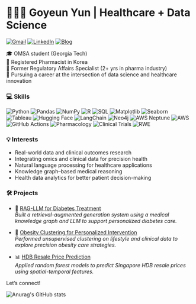 
# 👩🏻‍⚕️ Goyeun Yun | Healthcare + Data Science

[![Gmail](https://img.shields.io/badge/email-goneyak0323@gmail.com-EA4335?style=flat-square&logo=gmail&logoColor=white)](mailto:goneyak0323@gmail.com)
[![LinkedIn](https://img.shields.io/badge/LinkedIn-goyeun--yun-0A66C2?style=flat-square&logo=linkedin&logoColor=white)](https://linkedin.com/in/goyeun-yun-2a939b22a)
[![Blog](https://img.shields.io/badge/Blog-Tistory-orange?style=flat-square&logo=blogger&logoColor=white)](https://goneyak.tistory.com)   

🎓 OMSA student (Georgia Tech)  
💊 Registered Pharmacist in Korea   
📜 Former Regulatory Affairs Specialist (2+ yrs in pharma industry)  
🧬 Pursuing a career at the intersection of data science and healthcare innovation

### 💻 Skills   
![Python](https://img.shields.io/badge/Python-3776AB?style=flat-square&logo=python&logoColor=white)
![Pandas](https://img.shields.io/badge/Pandas-150458?style=flat-square&logo=pandas&logoColor=white)
![NumPy](https://img.shields.io/badge/NumPy-013243?style=flat-square&logo=numpy&logoColor=white)
![R](https://img.shields.io/badge/R-276DC3?style=flat-square&logo=r&logoColor=white)
![SQL](https://img.shields.io/badge/SQL-4479A1?style=flat-square&logo=postgresql&logoColor=white)
![Matplotlib](https://img.shields.io/badge/Matplotlib-11557C?style=flat-square&logo=plotly&logoColor=white)
![Seaborn](https://img.shields.io/badge/Seaborn-546B8D?style=flat-square&logoColor=white)
![Tableau](https://img.shields.io/badge/Tableau-E97627?style=flat-square&logo=tableau&logoColor=white)
![Hugging Face](https://img.shields.io/badge/HuggingFace-FFBF00?style=flat-square&logo=huggingface&logoColor=black)
![LangChain](https://img.shields.io/badge/LangChain-000000?style=flat-square&logoColor=white)
![Neo4j](https://img.shields.io/badge/Neo4j-008CC1?style=flat-square&logo=neo4j&logoColor=white)
![AWS Neptune](https://img.shields.io/badge/AWS%20Neptune-232F3E?style=flat-square&logo=amazonaws&logoColor=white)
![AWS](https://img.shields.io/badge/AWS-FF9900?style=flat-square&logo=amazonaws&logoColor=white)
![GitHub Actions](https://img.shields.io/badge/GitHub%20Actions-2088FF?style=flat-square&logo=githubactions&logoColor=white)
![Pharmacology](https://img.shields.io/badge/Pharmacology-%20-blueviolet?style=flat-square)
![Clinical Trials](https://img.shields.io/badge/Clinical%20Trials-%20-purple?style=flat-square)
![RWE](https://img.shields.io/badge/RWE-Real--World%20Evidence-informational?style=flat-square)



### 💡 Interests
- Real-world data and clinical outcomes research
- Integrating omics and clinical data for precision health
- Natural language processing for healthcare applications  
- Knowledge graph–based medical reasoning
- Health data analytics for better patient decision-making

### 🛠️ Projects

- 🔗 [RAG-LLM for Diabetes Treatment](https://github.com/YOURPROJECT1)  
  *Built a retrieval-augmented generation system using a medical knowledge graph and LLM to support personalized diabetes care.*

- 🧠 [Obesity Clustering for Personalized Intervention](https://github.com/YOURPROJECT3)  
  *Performed unsupervised clustering on lifestyle and clinical data to explore precision obesity care strategies.*

- 📊 [HDB Resale Price Prediction](https://github.com/YOURPROJECT2)  
  *Applied random forest models to predict Singapore HDB resale prices using spatial-temporal features.*

Let’s connect!


![Anurag's GitHub stats](https://github-readme-stats.vercel.app/api?username=goneyak&show_icons=true&theme=radical)
